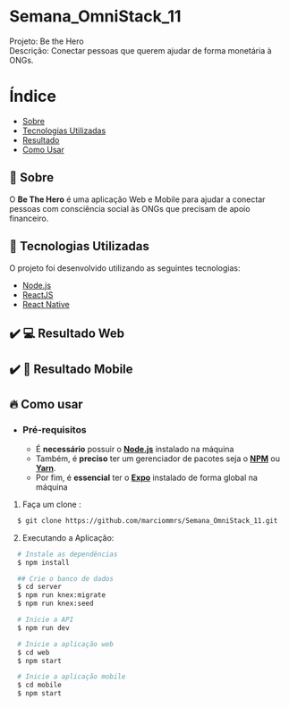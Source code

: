 # Semana_OmniStack_11

Projeto: Be the Hero<br/>
Descrição: Conectar pessoas que querem ajudar de forma monetária à ONGs.


# Índice

- [Sobre](#sobre)
- [Tecnologias Utilizadas](#tecnologias-utilizadas)
- [Resultado](#resultado)
- [Como Usar](#como-usar)

<a id="sobre"></a>
## :bookmark: Sobre
O <strong>Be The Hero</strong> é uma aplicação Web e Mobile para ajudar a conectar pessoas com consciência social às ONGs que precisam de apoio financeiro.

<a id="tecnologias-utilizadas"></a>
## :rocket: Tecnologias Utilizadas

O projeto foi desenvolvido utilizando as seguintes tecnologias:

- [Node.js](https://nodejs.org/en/)
- [ReactJS](https://reactjs.org/)
- [React Native](https://reactnative.dev/)

<a id="resultado"></a>
## :heavy_check_mark: :computer: Resultado Web

## :heavy_check_mark: :iphone: Resultado Mobile

<a id="como-usar"></a>
## :fire: Como usar

- ### **Pré-requisitos**

  - É **necessário** possuir o **[Node.js](https://nodejs.org/en/)** instalado na máquina
  - Também, é **preciso** ter um gerenciador de pacotes seja o **[NPM](https://www.npmjs.com/)** ou **[Yarn](https://yarnpkg.com/)**.
  - Por fim, é **essencial** ter o **[Expo](https://expo.io/)** instalado de forma global na máquina

1. Faça um clone :

```sh
  $ git clone https://github.com/marciommrs/Semana_OmniStack_11.git
```

2. Executando a Aplicação:

```sh
  # Instale as dependências
  $ npm install

  ## Crie o banco de dados
  $ cd server
  $ npm run knex:migrate
  $ npm run knex:seed

  # Inicie a API
  $ npm run dev

  # Inicie a aplicação web
  $ cd web
  $ npm start

  # Inicie a aplicação mobile
  $ cd mobile
  $ npm start
```
